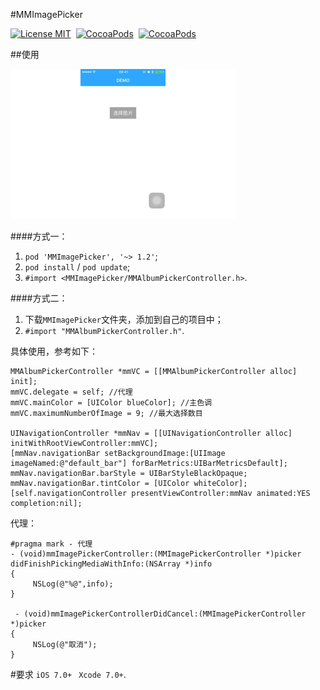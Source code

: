 #MMImagePicker

[![License MIT](https://img.shields.io/badge/license-MIT-green.svg?style=flat)](https://raw.githubusercontent.com/dexianyinjiu/MMImagePicker/master/LICENSE)&nbsp;
[![CocoaPods](http://img.shields.io/cocoapods/v/MMImagePicker.svg?style=flat)](http://cocoapods.org/?q=MMImagePicker)&nbsp;
[![CocoaPods](http://img.shields.io/cocoapods/p/MMImagePicker.svg?style=flat)](http://cocoapods.org/?q=MMImagePicker)&nbsp;

##使用

![MMImagePicker](MMImagePicker.gif)

####方式一：
1. `pod 'MMImagePicker', '~> 1.2'`;
2. `pod install` / `pod update`;
3. `#import <MMImagePicker/MMAlbumPickerController.h>`.

####方式二：

1. 下载`MMImagePicker`文件夹，添加到自己的项目中；
2. `#import "MMAlbumPickerController.h"`.

具体使用，参考如下：

```objc
MMAlbumPickerController *mmVC = [[MMAlbumPickerController alloc] init];
mmVC.delegate = self; //代理
mmVC.mainColor = [UIColor blueColor]; //主色调
mmVC.maximumNumberOfImage = 9; //最大选择数目

UINavigationController *mmNav = [[UINavigationController alloc] initWithRootViewController:mmVC];
[mmNav.navigationBar setBackgroundImage:[UIImage imageNamed:@"default_bar"] forBarMetrics:UIBarMetricsDefault];
mmNav.navigationBar.barStyle = UIBarStyleBlackOpaque;
mmNav.navigationBar.tintColor = [UIColor whiteColor];
[self.navigationController presentViewController:mmNav animated:YES completion:nil];
```

代理：

```objc
#pragma mark - 代理
- (void)mmImagePickerController:(MMImagePickerController *)picker didFinishPickingMediaWithInfo:(NSArray *)info
{
     NSLog(@"%@",info);
}

 - (void)mmImagePickerControllerDidCancel:(MMImagePickerController *)picker
{
     NSLog(@"取消");
}
```
#要求
`iOS 7.0+ `
`Xcode 7.0+`.

